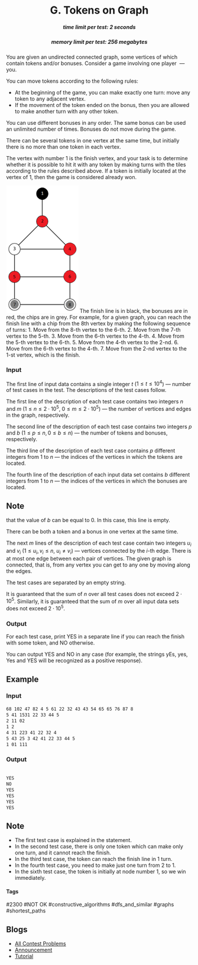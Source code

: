 <h1 style='text-align: center;'> G. Tokens on Graph</h1>

<h5 style='text-align: center;'>time limit per test: 2 seconds</h5>
<h5 style='text-align: center;'>memory limit per test: 256 megabytes</h5>

You are given an undirected connected graph, some vertices of which contain tokens and/or bonuses. Consider a game involving one player  — you.

You can move tokens according to the following rules:

* At the beginning of the game, you can make exactly one turn: move any token to any adjacent vertex.
* If the movement of the token ended on the bonus, then you are allowed to make another turn with any other token.

You can use different bonuses in any order. The same bonus can be used an unlimited number of times. Bonuses do not move during the game.

There can be several tokens in one vertex at the same time, but initially there is no more than one token in each vertex.

The vertex with number $1$ is the finish vertex, and your task is to determine whether it is possible to hit it with any token by making turns with the tiles according to the rules described above. If a token is initially located at the vertex of $1$, then the game is considered already won.

 ![](images/3fe37ef6b7e58120304113b44fdb3a63c70b0cc1.png) The finish line is in black, the bonuses are in red, the chips are in grey.  For example, for a given graph, you can reach the finish line with a chip from the $8$th vertex by making the following sequence of turns: 1. Move from the $8$-th vertex to the $6$-th.
2. Move from the $7$-th vertex to the $5$-th.
3. Move from the $6$-th vertex to the $4$-th.
4. Move from the $5$-th vertex to the $6$-th.
5. Move from the $4$-th vertex to the $2$-nd.
6. Move from the $6$-th vertex to the $4$-th.
7. Move from the $2$-nd vertex to the $1$-st vertex, which is the finish.
### Input

The first line of input data contains a single integer $t$ ($1 \le t \le 10^4$) — number of test cases in the test. The descriptions of the test cases follow.

The first line of the description of each test case contains two integers $n$ and $m$ ($1 \le n \le 2 \cdot 10^5$, $0 \le m \le 2 \cdot 10^5$) — the number of vertices and edges in the graph, respectively.

The second line of the description of each test case contains two integers $p$ and $b$ ($1 \le p \le n, 0 \le b \le n$) — the number of tokens and bonuses, respectively.

The third line of the description of each test case contains $p$ different integers from $1$ to $n$ — the indices of the vertices in which the tokens are located.

The fourth line of the description of each input data set contains $b$ different integers from $1$ to $n$ — the indices of the vertices in which the bonuses are located. 
## Note

 that the value of $b$ can be equal to $0$. In this case, this line is empty.

There can be both a token and a bonus in one vertex at the same time.

The next $m$ lines of the description of each test case contain two integers $u_i$ and $v_i$ ($1 \le u_i, v_i \le n$, $u_i \ne v_i$) — vertices connected by the $i$-th edge. There is at most one edge between each pair of vertices. The given graph is connected, that is, from any vertex you can get to any one by moving along the edges.

The test cases are separated by an empty string.

It is guaranteed that the sum of $n$ over all test cases does not exceed $2 \cdot 10^5$. Similarly, it is guaranteed that the sum of $m$ over all input data sets does not exceed $2 \cdot 10^5$.

### Output

For each test case, print YES in a separate line if you can reach the finish with some token, and NO otherwise.

You can output YES and NO in any case (for example, the strings yEs, yes, Yes and YES will be recognized as a positive response).

## Example

### Input


```text
68 102 47 82 4 5 61 22 32 43 43 54 65 65 76 87 8  
5 41 1531 22 33 44 5  
2 11 02  
1 2  
4 31 223 41 22 32 4  
5 43 25 3 42 41 22 33 44 5  
1 01 111
```
### Output

```text

YES
NO
YES
YES
YES
YES

```
## Note

* The first test case is explained in the statement.
* In the second test case, there is only one token which can make only one turn, and it cannot reach the finish.
* In the third test case, the token can reach the finish line in $1$ turn.
* In the fourth test case, you need to make just one turn from $2$ to $1$.
* In the sixth test case, the token is initially at node number $1$, so we win immediately.


#### Tags 

#2300 #NOT OK #constructive_algorithms #dfs_and_similar #graphs #shortest_paths 

## Blogs
- [All Contest Problems](../Codeforces_Round_847_(Div._3).md)
- [Announcement](../blogs/Announcement.md)
- [Tutorial](../blogs/Tutorial.md)

